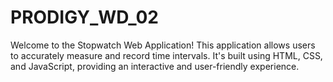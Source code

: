 # PRODIGY_WD_02
Welcome to the Stopwatch Web Application! This application allows users to accurately measure and record time intervals. It's built using HTML, CSS, and JavaScript, providing an interactive and user-friendly experience.

